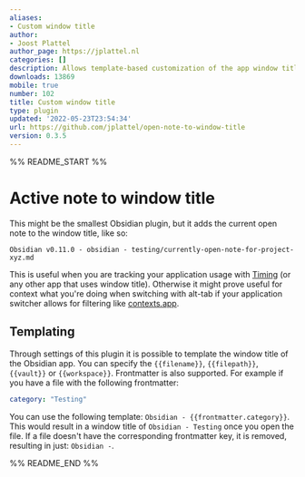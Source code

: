 ```yaml
---
aliases:
- Custom window title
author:
- Joost Plattel
author_page: https://jplattel.nl
categories: []
description: Allows template-based customization of the app window title
downloads: 13869
mobile: true
number: 102
title: Custom window title
type: plugin
updated: '2022-05-23T23:54:34'
url: https://github.com/jplattel/open-note-to-window-title
version: 0.3.5
---
```


%% README_START %%

# Active note to window title

This might be the smallest Obsidian plugin, but it adds the current open note to the window title, like so:

`Obsidian v0.11.0 - obsidian - testing/currently-open-note-for-project-xyz.md`

This is useful when you are tracking your application usage with [Timing](https://timingapp.com/?lang=en) (or any other app that uses window title). Otherwise it might prove useful for context what you're doing when switching with alt-tab if your application switcher allows for filtering like [contexts.app](https://contexts.co/).

## Templating

Through settings of this plugin it is possible to template the window title of the Obsidian app. You can specify the `{{filename}}`, `{{filepath}}`, `{{vault}}` or `{{workspace}}`. Frontmatter is also supported. For example if you have a file with the following frontmatter:

```yaml
category: "Testing"
```

You can use the following template: `Obsidian - {{frontmatter.category}}`. This would result in a window title of `Obsidian - Testing` once you open the file. If a file doesn't have the corresponding frontmatter key, it is removed, resulting in just: `Obsidian -`. 

%% README_END %%